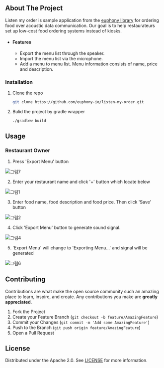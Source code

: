 ## About The Project

Listen my order is sample application from the [euphony library](https://github.com/euphony-io/euphony) for ordering food over acoustic data communication.
Our goal is to help restaurateurs set up low-cost food ordering systems instead of kiosks.

- #### Features
  - Export the menu list through the speaker.
  - Import the menu list via the microphone.
  - Add a menu to menu list. Menu information consists of name, price and description.

### Installation

1. Clone the repo
   ```sh
   git clone https://github.com/euphony-io/listen-my-order.git
   ```
2. Bulid the project by gradle wrapper
   ```sh
   ./gradlew build
   ```

## Usage

### Restaurant Owner

1. Press 'Export Menu' button
  
  ![그림7](https://user-images.githubusercontent.com/80624082/131519244-0db12a18-5eb6-44f8-a39c-f019a67c4d45.png)

2. Enter your restaurant name and click '+' button which locate below
  
  ![그림1](https://user-images.githubusercontent.com/80624082/131517465-b176ec7d-e258-468e-b309-190235d70be5.png)
  
3. Enter food name, food description and food price. Then click 'Save' button
  
  ![그림2](https://user-images.githubusercontent.com/80624082/131517757-a6238812-22a0-4d15-bc95-ec88489f9bd5.png)

4. Click 'Export Menu' button to generate sound signal.

  ![그림4](https://user-images.githubusercontent.com/80624082/131518447-a8ccccc9-f232-4849-8c0a-4f61c553c3f0.png)
  
5. 'Export Menu' will change to 'Exporting Menu...' and signal will be generated
  
  ![그림6](https://user-images.githubusercontent.com/80624082/131518837-7873aa98-fcd4-4d37-8d84-6aa4415bcefe.png)





## Contributing

Contributions are what make the open source community such an amazing place to learn, inspire, and create. Any contributions you make are **greatly appreciated**.

1. Fork the Project
2. Create your Feature Branch (`git checkout -b feature/AmazingFeature`)
3. Commit your Changes (`git commit -m 'Add some AmazingFeature'`)
4. Push to the Branch (`git push origin feature/AmazingFeature`)
5. Open a Pull Request

## License

Distributed under the Apache 2.0. See [LICENSE](https://github.com/euphony-io/listen-my-order/blob/main/LICENSE) for more information.
